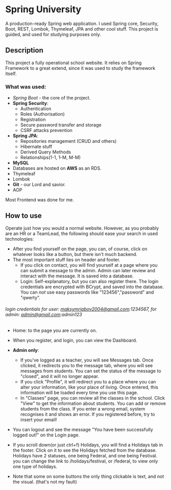 # Spring University
A production-ready Spring web application. I used Spring core, Security, Boot, REST, Lombok, Thymeleaf, JPA and other cool stuff.
This project is guided, and used for studying purposes only.
## Description 
This project a fully operational school website.  It relies on Spring Framework to a great extend, since it was used to study the framework itself. 
### What was used:

 - *Spring Boot* - the core of the project.
 -  **Spring Security**:
    - Authentication
    - Roles (Authorisation)
    - Registration
    - Secure password transfer and storage
    - CSRF attacks prevention
 - **Spring JPA**:
   - Repositories management (CRUD and others)
    - Hibernate stuff 
    - Derived Query Methods
    - Relationships(1-1, 1-M, M-M)
- **MySQL**
- Databases are hosted on **AWS** as an RDS.
- Thymeleaf
- Lombok 
- **Git** - our Lord and savior.
- AOP

Most Frontend was done for me.
## How to use
Operate just how you would a normal website. However, as you probably are an HR or a TeamLead, the following should ease your search in used technologies:
- After you find yourself on the page, you can, of course, click on whatever looks like a button, but there isn't much backend.
- The most important stuff lies on header and footer.
  - If you click on contact, you will find yourself at a page where you can submit a message to the admin. Admin can later review and interact with the message. It is saved into a database.
  - Login: Self-explanatory, but you can also register there. The login credentials are encrypted with BCrypt, and saved into the database. You can *not* use easy passwords like "123456","password" and "qwerty". 
###### login credentials for user:  maksymriabov2004@gmail.com:1234567, for admin:  admin@gmail.com:admin123
  - Home: to the page you are currently on.
  - When you register, and login, you can view the Dashboard. 
- **Admin only**:
  - If you've logged as a teacher, you will see Messages tab. Once clicked, it redirects you to the message tab, where you will see messages from students. You can set the status of the message to "closed", and it will no longer appear.
  - If you click "Profile", it will redirect you to a place where you can alter your information, like your place of living. Once entered, this information will be loaded every time you use this page.
  - In "Classes" page, you can review all the classes in the school. Click "View" to get the information about students. You can add or remove students from the class. If you enter a wrong email, system recognises it and shows an error. If you registered before, try to insert your email!
  
- You can logout and see the message "You have been successfully logged out!" on the Login page.

- If you scroll down(or just ctrl+f) Holidays, you will find a Holidays tab in the footer. Click on it to see the Holidays fetched from the database. Holidays have 2 statuses, one being Federal, and one being Festival. you can change the link to /holidays/festival, or /federal, to view only one type of holidays.
- Note that some on some buttons the only thing clickable is text, and not the visual. (that's not my fault)
